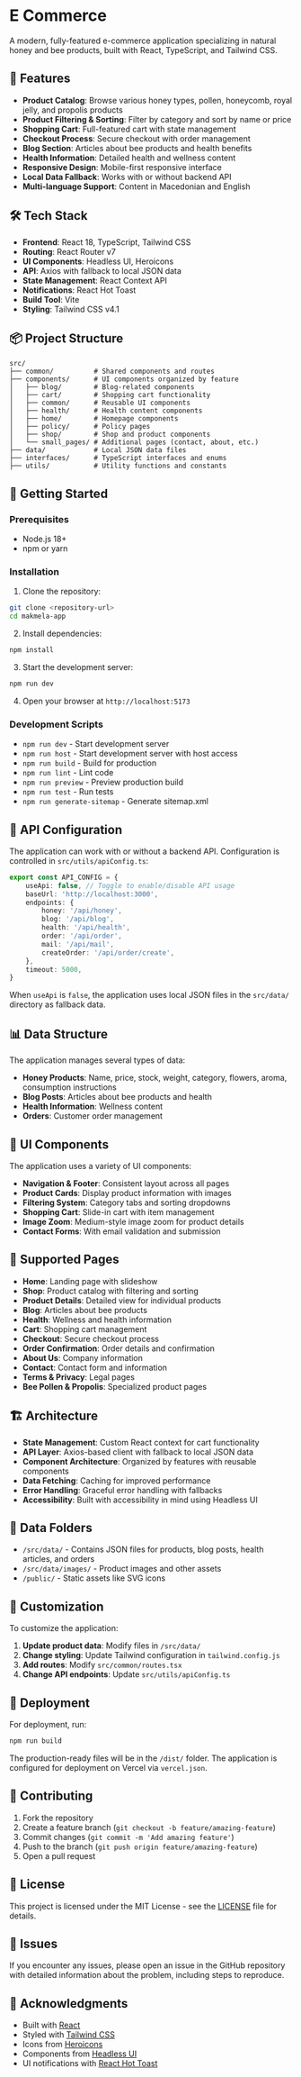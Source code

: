 # E Commerce

A modern, fully-featured e-commerce application specializing in natural honey and bee products, built with React, TypeScript, and Tailwind CSS.

## 🌟 Features

- **Product Catalog**: Browse various honey types, pollen, honeycomb, royal jelly, and propolis products
- **Product Filtering & Sorting**: Filter by category and sort by name or price
- **Shopping Cart**: Full-featured cart with state management
- **Checkout Process**: Secure checkout with order management
- **Blog Section**: Articles about bee products and health benefits
- **Health Information**: Detailed health and wellness content
- **Responsive Design**: Mobile-first responsive interface
- **Local Data Fallback**: Works with or without backend API
- **Multi-language Support**: Content in Macedonian and English

## 🛠️ Tech Stack

- **Frontend**: React 18, TypeScript, Tailwind CSS
- **Routing**: React Router v7
- **UI Components**: Headless UI, Heroicons
- **API**: Axios with fallback to local JSON data
- **State Management**: React Context API
- **Notifications**: React Hot Toast
- **Build Tool**: Vite
- **Styling**: Tailwind CSS v4.1

## 📦 Project Structure

```
src/
├── common/          # Shared components and routes
├── components/      # UI components organized by feature
│   ├── blog/        # Blog-related components
│   ├── cart/        # Shopping cart functionality
│   ├── common/      # Reusable UI components
│   ├── health/      # Health content components
│   ├── home/        # Homepage components
│   ├── policy/      # Policy pages
│   ├── shop/        # Shop and product components
│   └── small_pages/ # Additional pages (contact, about, etc.)
├── data/            # Local JSON data files
├── interfaces/      # TypeScript interfaces and enums
├── utils/           # Utility functions and constants
```

## 🚀 Getting Started

### Prerequisites

- Node.js 18+
- npm or yarn

### Installation

1. Clone the repository:

```bash
git clone <repository-url>
cd makmela-app
```

2. Install dependencies:

```bash
npm install
```

3. Start the development server:

```bash
npm run dev
```

4. Open your browser at `http://localhost:5173`

### Development Scripts

- `npm run dev` - Start development server
- `npm run host` - Start development server with host access
- `npm run build` - Build for production
- `npm run lint` - Lint code
- `npm run preview` - Preview production build
- `npm run test` - Run tests
- `npm run generate-sitemap` - Generate sitemap.xml

## 🏪 API Configuration

The application can work with or without a backend API. Configuration is controlled in `src/utils/apiConfig.ts`:

```typescript
export const API_CONFIG = {
	useApi: false, // Toggle to enable/disable API usage
	baseUrl: 'http://localhost:3000',
	endpoints: {
		honey: '/api/honey',
		blog: '/api/blog',
		health: '/api/health',
		order: '/api/order',
		mail: '/api/mail',
		createOrder: '/api/order/create',
	},
	timeout: 5000,
}
```

When `useApi` is `false`, the application uses local JSON files in the `src/data/` directory as fallback data.

## 📊 Data Structure

The application manages several types of data:

- **Honey Products**: Name, price, stock, weight, category, flowers, aroma, consumption instructions
- **Blog Posts**: Articles about bee products and health
- **Health Information**: Wellness content
- **Orders**: Customer order management

## 🎨 UI Components

The application uses a variety of UI components:

- **Navigation & Footer**: Consistent layout across all pages
- **Product Cards**: Display product information with images
- **Filtering System**: Category tabs and sorting dropdowns
- **Shopping Cart**: Slide-in cart with item management
- **Image Zoom**: Medium-style image zoom for product details
- **Contact Forms**: With email validation and submission

## 📱 Supported Pages

- **Home**: Landing page with slideshow
- **Shop**: Product catalog with filtering and sorting
- **Product Details**: Detailed view for individual products
- **Blog**: Articles about bee products
- **Health**: Wellness and health information
- **Cart**: Shopping cart management
- **Checkout**: Secure checkout process
- **Order Confirmation**: Order details and confirmation
- **About Us**: Company information
- **Contact**: Contact form and information
- **Terms & Privacy**: Legal pages
- **Bee Pollen & Propolis**: Specialized product pages

## 🏗️ Architecture

- **State Management**: Custom React context for cart functionality
- **API Layer**: Axios-based client with fallback to local JSON data
- **Component Architecture**: Organized by features with reusable components
- **Data Fetching**: Caching for improved performance
- **Error Handling**: Graceful error handling with fallbacks
- **Accessibility**: Built with accessibility in mind using Headless UI

## 📁 Data Folders

- `/src/data/` - Contains JSON files for products, blog posts, health articles, and orders
- `/src/data/images/` - Product images and other assets
- `/public/` - Static assets like SVG icons

## 🔧 Customization

To customize the application:

1. **Update product data**: Modify files in `/src/data/`
2. **Change styling**: Update Tailwind configuration in `tailwind.config.js`
3. **Add routes**: Modify `src/common/routes.tsx`
4. **Change API endpoints**: Update `src/utils/apiConfig.ts`

## 🚀 Deployment

For deployment, run:

```bash
npm run build
```

The production-ready files will be in the `/dist/` folder. The application is configured for deployment on Vercel via `vercel.json`.

## 🤝 Contributing

1. Fork the repository
2. Create a feature branch (`git checkout -b feature/amazing-feature`)
3. Commit changes (`git commit -m 'Add amazing feature'`)
4. Push to the branch (`git push origin feature/amazing-feature`)
5. Open a pull request

## 📄 License

This project is licensed under the MIT License - see the [LICENSE](LICENSE) file for details.

## 🐛 Issues

If you encounter any issues, please open an issue in the GitHub repository with detailed information about the problem, including steps to reproduce.

## 🙏 Acknowledgments

- Built with [React](https://react.dev/)
- Styled with [Tailwind CSS](https://tailwindcss.com/)
- Icons from [Heroicons](https://heroicons.com/)
- Components from [Headless UI](https://headlessui.com/)
- UI notifications with [React Hot Toast](https://react-hot-toast.com/)
